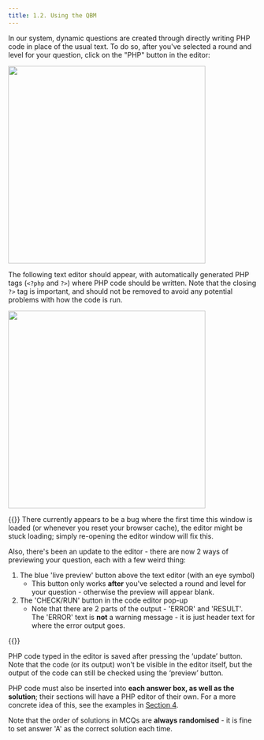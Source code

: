 ```yaml
--- 
title: 1.2. Using the QBM
---
```


In our system, dynamic questions are created through directly writing PHP code in place of the usual text. To do so, after you've selected a round and level for your question, click on the "PHP" button in the editor: 

<img src="https://i.imgur.com/lyuBJnT.png" width="400px"/>

The following text editor should appear, with automatically generated PHP tags (`<?php` and `?>`) where PHP code should be written. Note that the closing `?>` tag is important, and should not be removed to avoid any potential problems with how the code is run. 

<img src="https://i.imgur.com/YE69Wan.png" width="400px"/>

{{<hint danger>}}
There currently appears to be a bug where the first time this window is loaded (or whenever you reset your browser cache), the editor might be stuck loading; simply re-opening the editor window will fix this.

Also, there's been an update to the editor - there are now 2 ways of previewing your question, each with a few weird thing: 

1. The blue 'live preview' button above the text editor (with an eye symbol)
   * This button only works **after** you've selected a round and level for your question - otherwise the preview will appear blank. 
2. The 'CHECK/RUN' button in the code editor pop-up
   * Note that there are 2 parts of the output - 'ERROR' and 'RESULT'. The 'ERROR' text is **not** a warning message - it is just header text for where the error output goes.

{{</hint>}}

PHP code typed in the editor is saved after pressing the ‘update’ button. Note that the code (or its output) won’t be visible in the editor itself, but the output of the code can still be checked using the ‘preview’ button.

PHP code must also be inserted into **each answer box, as well as the solution**; their sections will have a PHP editor of their own. For a more concrete idea of this, see the examples in [Section 4](/4-general-examples).

Note that the order of solutions in MCQs are **always randomised** - it is fine to set answer 'A' as the correct solution each time. 